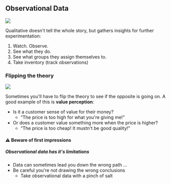 ## Observational Data

![](./img/people-watching.jpg)

Qualitative doesn't tell the whole story, but gathers insights for further experimentation:

1. Watch. Observe.
2. See what they do.
3. See what groups they assign themselves to.
4. Take inventory (track observations)


### Flipping the theory

![](./img/perceived-value.jpg)

Sometimes you'll have to flip the theory to see if the opposite is going on. A good example of this is <b>value perception</b>:

- Is it a customer sense of value for their money?
    - <q>The price is too high for what you're giving me!</q>
- Or does a customer value something more when the price is higher?
    - <q>The price is too cheap! It mustn't be good quality!</q>

#### ⚠️ Beware of first impressions
##### Observational data has it's limitations

- Data can sometimes lead you down the wrong path ...
- Be careful you're not drawing the wrong conclusions
    - Take observational data with a pinch of salt
